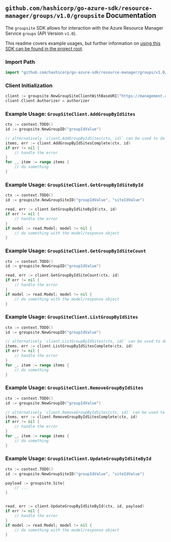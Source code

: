
## `github.com/hashicorp/go-azure-sdk/resource-manager/groups/v1.0/groupsite` Documentation

The `groupsite` SDK allows for interaction with the Azure Resource Manager Service `groups` (API Version `v1.0`).

This readme covers example usages, but further information on [using this SDK can be found in the project root](https://github.com/hashicorp/go-azure-sdk/tree/main/docs).

### Import Path

```go
import "github.com/hashicorp/go-azure-sdk/resource-manager/groups/v1.0/groupsite"
```


### Client Initialization

```go
client := groupsite.NewGroupSiteClientWithBaseURI("https://management.azure.com")
client.Client.Authorizer = authorizer
```


### Example Usage: `GroupSiteClient.AddGroupByIdSites`

```go
ctx := context.TODO()
id := groupsite.NewGroupID("groupIdValue")

// alternatively `client.AddGroupByIdSites(ctx, id)` can be used to do batched pagination
items, err := client.AddGroupByIdSitesComplete(ctx, id)
if err != nil {
	// handle the error
}
for _, item := range items {
	// do something
}
```


### Example Usage: `GroupSiteClient.GetGroupByIdSiteById`

```go
ctx := context.TODO()
id := groupsite.NewGroupSiteID("groupIdValue", "siteIdValue")

read, err := client.GetGroupByIdSiteById(ctx, id)
if err != nil {
	// handle the error
}
if model := read.Model; model != nil {
	// do something with the model/response object
}
```


### Example Usage: `GroupSiteClient.GetGroupByIdSiteCount`

```go
ctx := context.TODO()
id := groupsite.NewGroupID("groupIdValue")

read, err := client.GetGroupByIdSiteCount(ctx, id)
if err != nil {
	// handle the error
}
if model := read.Model; model != nil {
	// do something with the model/response object
}
```


### Example Usage: `GroupSiteClient.ListGroupByIdSites`

```go
ctx := context.TODO()
id := groupsite.NewGroupID("groupIdValue")

// alternatively `client.ListGroupByIdSites(ctx, id)` can be used to do batched pagination
items, err := client.ListGroupByIdSitesComplete(ctx, id)
if err != nil {
	// handle the error
}
for _, item := range items {
	// do something
}
```


### Example Usage: `GroupSiteClient.RemoveGroupByIdSites`

```go
ctx := context.TODO()
id := groupsite.NewGroupID("groupIdValue")

// alternatively `client.RemoveGroupByIdSites(ctx, id)` can be used to do batched pagination
items, err := client.RemoveGroupByIdSitesComplete(ctx, id)
if err != nil {
	// handle the error
}
for _, item := range items {
	// do something
}
```


### Example Usage: `GroupSiteClient.UpdateGroupByIdSiteById`

```go
ctx := context.TODO()
id := groupsite.NewGroupSiteID("groupIdValue", "siteIdValue")

payload := groupsite.Site{
	// ...
}


read, err := client.UpdateGroupByIdSiteById(ctx, id, payload)
if err != nil {
	// handle the error
}
if model := read.Model; model != nil {
	// do something with the model/response object
}
```
